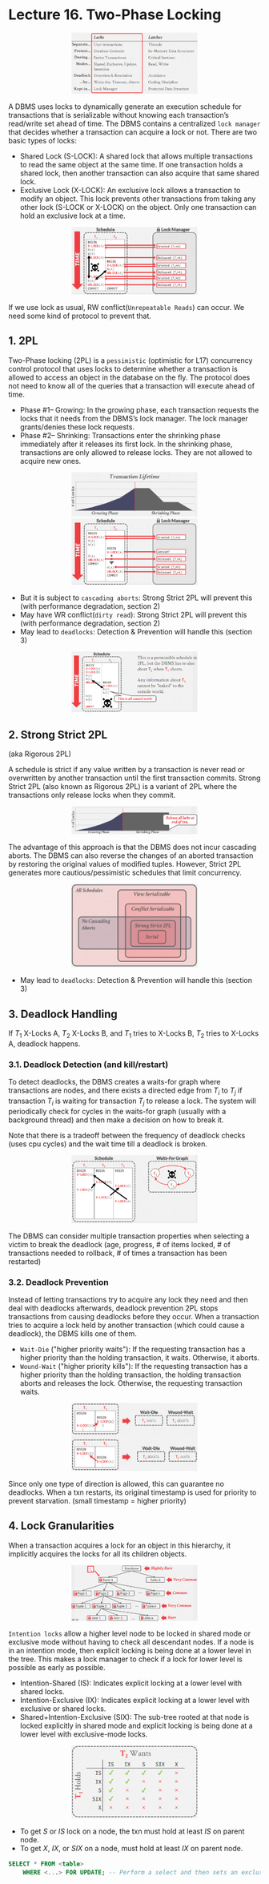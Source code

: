 # Lecture 16. Two-Phase Locking

<p align="center">
    <img src="img/l16_1.PNG" width="50%" />
</p>

A DBMS uses locks to dynamically generate an execution schedule for transactions that is serializable without knowing each transaction’s read/write set ahead of time. The DBMS contains a centralized `lock manager` that decides whether a transaction can acquire a lock or not. There are two basic types of locks:

- Shared Lock (S-LOCK): A shared lock that allows multiple transactions to read the same object at the
same time. If one transaction holds a shared lock, then another transaction can also acquire that same
shared lock.
- Exclusive Lock (X-LOCK): An exclusive lock allows a transaction to modify an object. This lock
prevents other transactions from taking any other lock (S-LOCK or X-LOCK) on the object. Only one
transaction can hold an exclusive lock at a time.

<p align="center">
    <img src="img/l16_2.PNG" width="50%" />
</p>

If we use lock as usual, RW conflict(`Unrepeatable Reads`) can occur. We need some kind of protocol to prevent that.

## 1. 2PL

Two-Phase locking (2PL) is a `pessimistic` (optimistic for L17) concurrency control protocol that uses locks to determine whether
a transaction is allowed to access an object in the database on the fly. The protocol does not need to know
all of the queries that a transaction will execute ahead of time.

- Phase #1– Growing: In the growing phase, each transaction requests the locks that it needs from the
DBMS’s lock manager. The lock manager grants/denies these lock requests.
- Phase #2– Shrinking: Transactions enter the shrinking phase immediately after it releases its first lock. In
the shrinking phase, transactions are only allowed to release locks. They are not allowed to acquire new
ones.

<p align="center">
    <img src="img/l16_3.PNG" width="50%" />
    <img src="img/l16_4.PNG" width="50%" />
</p>

- But it is subject to `cascading aborts`: Strong Strict 2PL will prevent this (with performance degradation, section 2)
- May have WR conflict(`dirty read`): Strong Strict 2PL will prevent this (with performance degradation, section 2)
- May lead to `deadlocks`: Detection & Prevention will handle this (section 3)

<p align="center">
    <img src="img/l16_5.PNG" width="50%" />
</p>

## 2. Strong Strict 2PL

(aka Rigorous 2PL) 

A schedule is strict if any value written by a transaction is never read or overwritten by another transaction
until the first transaction commits. Strong Strict 2PL (also known as Rigorous 2PL) is a variant of 2PL where
the transactions only release locks when they commit.

<p align="center">
    <img src="img/l16_6.PNG" width="50%" />
</p>

The advantage of this approach is that the DBMS does not incur cascading aborts. The DBMS can also
reverse the changes of an aborted transaction by restoring the original values of modified tuples. However,
Strict 2PL generates more cautious/pessimistic schedules that limit concurrency.

<p align="center">
    <img src="img/l16_7.PNG" width="50%" />
</p>

- May lead to `deadlocks`: Detection & Prevention will handle this (section 3)

## 3. Deadlock Handling

If $T_1$ X-Locks A, $T_2$ X-Locks B, and $T_1$ tries to X-Locks B, $T_2$ tries to X-Locks A, deadlock happens. 

### 3.1. Deadlock Detection (and kill/restart)

To detect deadlocks, the DBMS creates a waits-for graph where transactions are nodes, and there exists a
directed edge from $T_i$ to $T_j$ if transaction $T_i$ is waiting for transaction $T_j$ to release a lock. The system will periodically check for cycles in the waits-for graph (usually with a background thread) and then make a decision on how to break it.

Note that there is a tradeoff between the frequency of deadlock checks (uses cpu cycles) and the wait time till a deadlock is broken.

<p align="center">
    <img src="img/l16_8.PNG" width="50%" />
</p>

The DBMS can consider multiple transaction properties when selecting a victim to break the deadlock (age, progress, # of items locked, # of transactions needed to rollback, # of times a transaction has been restarted)

### 3.2. Deadlock Prevention

Instead of letting transactions try to acquire any lock they need and then deal with deadlocks afterwards, deadlock prevention 2PL stops transactions from causing deadlocks before they occur. When a transaction tries to acquire a lock held by another transaction (which could cause a deadlock), the DBMS kills one of them.

- `Wait-Die` ("higher priority waits"): If the requesting transaction has a higher priority than the holding transaction, it waits. Otherwise, it aborts.
- `Wound-Wait` ("higher priority kills"): If the requesting transaction has a higher priority than the
holding transaction, the holding transaction aborts and releases the lock. Otherwise, the requesting
transaction waits.

<p align="center">
    <img src="img/l16_9.PNG" width="50%" />
</p>

Since only one type of direction is allowed, this can guarantee no deadlocks. When a txn restarts, its original timestamp is used for priority to prevent starvation. (small timestamp = higher priority)

## 4. Lock Granularities

When a transaction acquires a lock for an object in this hierarchy, it implicitly acquires the locks for all its children objects.

<p align="center">
    <img src="img/l16_10.PNG" width="50%" />
</p>

`Intention locks` allow a higher level node to be locked in shared mode or exclusive mode without having to
check all descendant nodes. If a node is in an intention mode, then explicit locking is being done at a lower
level in the tree. This makes a lock manager to check if a lock for lower level is possible as early as possible.

- Intention-Shared (IS): Indicates explicit locking at a lower level with shared locks.
- Intention-Exclusive (IX): Indicates explicit locking at a lower level with exclusive or shared locks.
- Shared+Intention-Exclusive (SIX): The sub-tree rooted at that node is locked explicitly in shared mode and explicit locking is being done at a lower level with exclusive-mode locks.

<p align="center">
    <img src="img/l16_11.PNG" width="50%" />
</p>

- To get $S$ or $IS$ lock on a node, the txn must hold at least $IS$ on parent node.
- To get $X$, $IX$, or $SIX$ on a node, must hold at least $IX$ on parent node.

```sql
SELECT * FROM <table>
    WHERE <...> FOR UPDATE; -- Perform a select and then sets an exclusive lock on the matching tuples.
```
